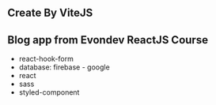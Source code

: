 ## Create By ViteJS
## Blog app from Evondev ReactJS Course
- react-hook-form
- database: firebase - google
- react
- sass
- styled-component
